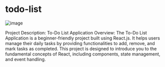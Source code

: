 # todo-list
![image](https://github.com/user-attachments/assets/d6941bc4-a2e9-4992-81af-942086fa8d7e)

Project Description: To-Do List Application
Overview:
The To-Do List Application is a beginner-friendly project built using React.js. It helps users manage their daily tasks by providing functionalities to add, remove, and mark tasks as completed. This project is designed to introduce you to the fundamental concepts of React, including components, state management, and event handling.

